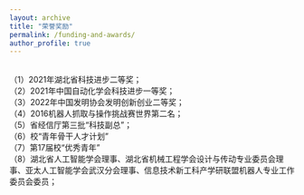 ```yaml
---
layout: archive
title: "荣誉奖励"
permalink: /funding-and-awards/
author_profile: true
---
```


<br>
（1）2021年湖北省科技进步二等奖；<br>
（2）2021年中国自动化学会科技进步一等奖；<br>
（3）2022年中国发明协会发明创新创业二等奖；<br>
（4）2016机器人抓取与操作挑战赛世界第二名；<br>
（5）省经信厅第三批“科技副总”；<br>
（6）校“青年骨干人才计划”<br>
（7）第17届校“优秀青年”<br>
（8）湖北省人工智能学会理事、湖北省机械工程学会设计与传动专业委员会理事、亚太人工智能学会武汉分会理事、信息技术新工科产学研联盟机器人专业工作委员会委员；


